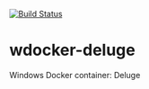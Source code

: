[![Build Status](https://dev.azure.com/AwesomeContainer/AzurePipeline/_apis/build/status/deluge/AzurePipeline-wdocker-deluge-dev?branchName=dev)](https://dev.azure.com/AwesomeContainer/AzurePipeline/_build/latest?definitionId=4&branchName=dev)

# wdocker-deluge
Windows Docker container: Deluge